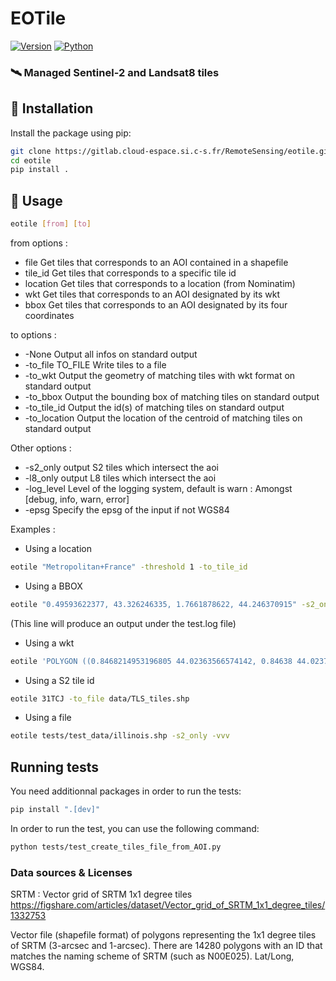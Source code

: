 # EOTile
[![Version](https://img.shields.io/badge/Version-1.0.0-g)]() [![Python](https://img.shields.io/badge/Python-3.6+-blue)]()


### 🛰️ Managed Sentinel-2 and Landsat8 tiles

## 📡 Installation

Install the package using pip:
```sh
git clone https://gitlab.cloud-espace.si.c-s.fr/RemoteSensing/eotile.git
cd eotile
pip install .
```

## 📁 Usage

```sh
eotile [from] [to]
```

from options :
* file              Get tiles that corresponds to an AOI contained in a shapefile
* tile_id           Get tiles that corresponds to a specific tile id
* location          Get tiles that corresponds to a location (from Nominatim)
* wkt               Get tiles that corresponds to an AOI designated by its wkt
* bbox              Get tiles that corresponds to an AOI designated by its four coordinates

to options :
* -None                 Output all infos on standard output
* -to_file TO_FILE      Write tiles to a file
* -to_wkt               Output the geometry of matching tiles with wkt format on standard output
* -to_bbox              Output the bounding box of matching tiles on standard output
* -to_tile_id           Output the id(s) of matching tiles on standard output
* -to_location          Output the location of the centroid of matching tiles on standard output


Other options :
* -s2_only              output S2 tiles which intersect the aoi
* -l8_only              output L8 tiles which intersect the aoi
* -log_level		    Level of the logging system, default is warn : Amongst [debug, info, warn, error]
* -epsg                 Specify the epsg of the input if not WGS84


Examples :

* Using a location
```sh
eotile "Metropolitan+France" -threshold 1 -to_tile_id
```
* Using a BBOX
```sh
eotile "0.49593622377, 43.326246335, 1.7661878622, 44.246370915" -s2_only -logger_file test.log
```
(This line will produce an output under the test.log file)
* Using a wkt
```sh
eotile 'POLYGON ((0.8468214953196805 44.02363566574142, 0.84638 44.0237, 0.8590044453705752 44.06127355906579, 0.8712896362539795 44.09783741052559, 1.325549447552162 45.44983010010615, 1.338016257992888 45.48693449754356, 1.35047 45.524, 1.350948946138455 45.52393017672913, 3.65866 45.1875, 3.644501621308357 45.14977803391441, 3.111537654412643 43.72980975068511, 3.09866 43.6955, 0.8468214953196805 44.02363566574142))' -to_location -l8_only
```
* Using a S2 tile id
```sh
eotile 31TCJ -to_file data/TLS_tiles.shp
```
* Using a file
```sh
eotile tests/test_data/illinois.shp -s2_only -vvv
```
## Running tests

You need additionnal packages in order to run the tests:
```sh
pip install ".[dev]"
```

In order to run the test, you can use the following command:
```sh
python tests/test_create_tiles_file_from_AOI.py
```


### Data sources & Licenses

SRTM :
Vector grid of SRTM 1x1 degree tiles
https://figshare.com/articles/dataset/Vector_grid_of_SRTM_1x1_degree_tiles/1332753

Vector file (shapefile format) of polygons representing the 1x1 degree tiles of SRTM (3-arcsec and 1-arcsec). There are 14280 polygons with an ID that matches the naming scheme of SRTM (such as N00E025). Lat/Long, WGS84. 


